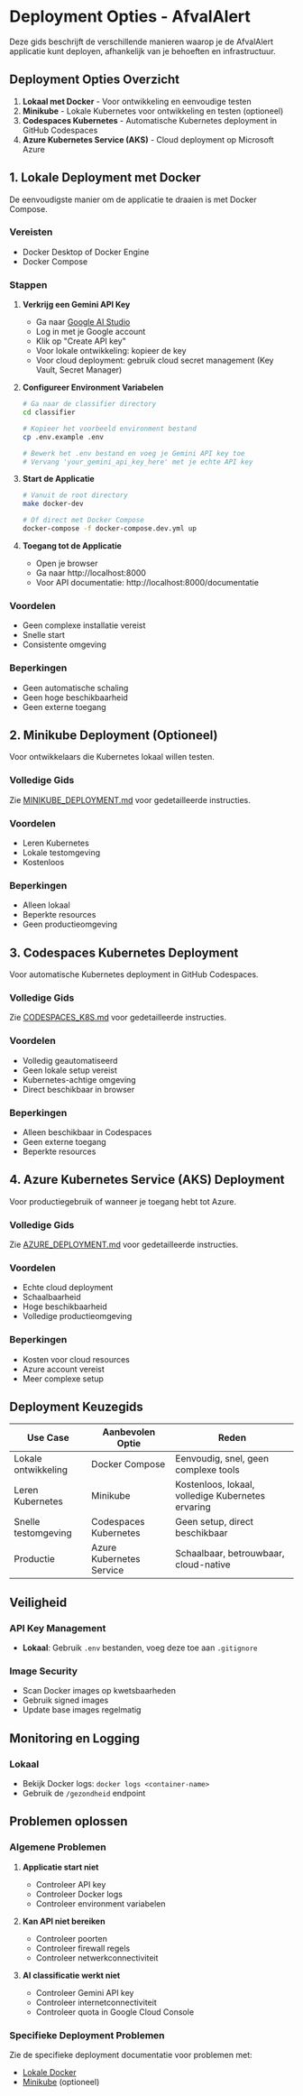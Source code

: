 # Deployment Opties - AfvalAlert

Deze gids beschrijft de verschillende manieren waarop je de AfvalAlert 
applicatie kunt deployen, afhankelijk van je behoeften en infrastructuur.

## Deployment Opties Overzicht

1. **Lokaal met Docker** - Voor ontwikkeling en eenvoudige testen
2. **Minikube** - Lokale Kubernetes voor ontwikkeling en testen (optioneel)
3. **Codespaces Kubernetes** - Automatische Kubernetes deployment in GitHub Codespaces
4. **Azure Kubernetes Service (AKS)** - Cloud deployment op Microsoft Azure

## 1. Lokale Deployment met Docker

De eenvoudigste manier om de applicatie te draaien is met Docker Compose.

### Vereisten
- Docker Desktop of Docker Engine
- Docker Compose

### Stappen
1. **Verkrijg een Gemini API Key**
   - Ga naar [Google AI Studio](https://makersuite.google.com/app/apikey)
   - Log in met je Google account
   - Klik op "Create API key"
   - Voor lokale ontwikkeling: kopieer de key
   - Voor cloud deployment: gebruik cloud secret management (Key Vault, Secret Manager)

2. **Configureer Environment Variabelen**
   ```bash
   # Ga naar de classifier directory
   cd classifier
   
   # Kopieer het voorbeeld environment bestand
   cp .env.example .env
   
   # Bewerk het .env bestand en voeg je Gemini API key toe
   # Vervang 'your_gemini_api_key_here' met je echte API key
   ```

3. **Start de Applicatie**
   ```bash
   # Vanuit de root directory
   make docker-dev
   
   # Of direct met Docker Compose
   docker-compose -f docker-compose.dev.yml up
   ```

4. **Toegang tot de Applicatie**
   - Open je browser
   - Ga naar http://localhost:8000
   - Voor API documentatie: http://localhost:8000/documentatie

### Voordelen
- Geen complexe installatie vereist
- Snelle start
- Consistente omgeving

### Beperkingen
- Geen automatische schaling
- Geen hoge beschikbaarheid
- Geen externe toegang

## 2. Minikube Deployment (Optioneel)

Voor ontwikkelaars die Kubernetes lokaal willen testen.

### Volledige Gids
Zie [MINIKUBE_DEPLOYMENT.md](documentation/MINIKUBE_DEPLOYMENT.md) voor gedetailleerde 
instructies.

### Voordelen
- Leren Kubernetes
- Lokale testomgeving
- Kostenloos

### Beperkingen
- Alleen lokaal
- Beperkte resources
- Geen productieomgeving

## 3. Codespaces Kubernetes Deployment

Voor automatische Kubernetes deployment in GitHub Codespaces.

### Volledige Gids
Zie [CODESPACES_K8S.md](documentation/CODESPACES_K8S.md) voor gedetailleerde 
instructies.

### Voordelen
- Volledig geautomatiseerd
- Geen lokale setup vereist
- Kubernetes-achtige omgeving
- Direct beschikbaar in browser

### Beperkingen
- Alleen beschikbaar in Codespaces
- Geen externe toegang
- Beperkte resources

## 4. Azure Kubernetes Service (AKS) Deployment

Voor productiegebruik of wanneer je toegang hebt tot Azure.

### Volledige Gids
Zie [AZURE_DEPLOYMENT.md](documentation/AZURE_DEPLOYMENT.md) voor gedetailleerde 
instructies.

### Voordelen
- Echte cloud deployment
- Schaalbaarheid
- Hoge beschikbaarheid
- Volledige productieomgeving

### Beperkingen
- Kosten voor cloud resources
- Azure account vereist
- Meer complexe setup

## Deployment Keuzegids

| Use Case | Aanbevolen Optie | Reden |
|----------|------------------|-------|
| Lokale ontwikkeling | Docker Compose | Eenvoudig, snel, geen complexe tools |
| Leren Kubernetes | Minikube | Kostenloos, lokaal, volledige Kubernetes ervaring |
| Snelle testomgeving | Codespaces Kubernetes | Geen setup, direct beschikbaar |
| Productie | Azure Kubernetes Service | Schaalbaar, betrouwbaar, cloud-native |

## Veiligheid

### API Key Management
- **Lokaal**: Gebruik `.env` bestanden, voeg deze toe aan `.gitignore`

### Image Security
- Scan Docker images op kwetsbaarheden
- Gebruik signed images
- Update base images regelmatig

## Monitoring en Logging

### Lokaal
- Bekijk Docker logs: `docker logs <container-name>`
- Gebruik de `/gezondheid` endpoint

## Problemen oplossen

### Algemene Problemen
1. **Applicatie start niet**
   - Controleer API key
   - Controleer Docker logs
   - Controleer environment variabelen

2. **Kan API niet bereiken**
   - Controleer poorten
   - Controleer firewall regels
   - Controleer netwerkconnectiviteit

3. **AI classificatie werkt niet**
   - Controleer Gemini API key
   - Controleer internetconnectiviteit
   - Controleer quota in Google Cloud Console

### Specifieke Deployment Problemen
Zie de specifieke deployment documentatie voor problemen met:
- [Lokale Docker](documentation/LOCAL_SETUP.md)
- [Minikube](documentation/MINIKUBE_DEPLOYMENT.md) (optioneel)